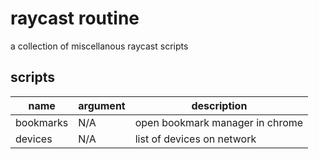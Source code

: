 # raycast routine

a collection of miscellanous raycast scripts

## scripts

| name      | argument | description                     |
| --------- | -------- | ------------------------------- |
| bookmarks | N/A      | open bookmark manager in chrome |
| devices   | N/A      | list of devices on network      |
